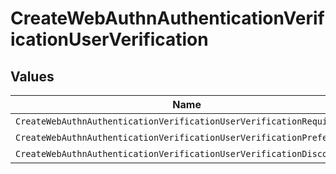 # CreateWebAuthnAuthenticationVerificationUserVerification


## Values

| Name                                                                  | Value                                                                 |
| --------------------------------------------------------------------- | --------------------------------------------------------------------- |
| `CreateWebAuthnAuthenticationVerificationUserVerificationRequired`    | required                                                              |
| `CreateWebAuthnAuthenticationVerificationUserVerificationPreferred`   | preferred                                                             |
| `CreateWebAuthnAuthenticationVerificationUserVerificationDiscouraged` | discouraged                                                           |